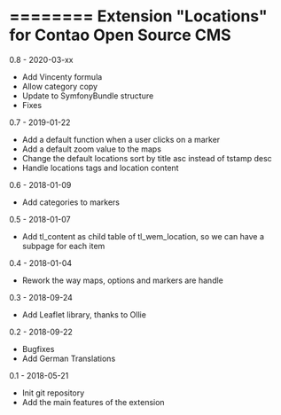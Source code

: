 ========
Extension "Locations" for Contao Open Source CMS
========
0.8 - 2020-03-xx
- Add Vincenty formula
- Allow category copy
- Update to SymfonyBundle structure
- Fixes

0.7 - 2019-01-22
- Add a default function when a user clicks on a marker
- Add a default zoom value to the maps
- Change the default locations sort by title asc instead of tstamp desc
- Handle locations tags and location content

0.6 - 2018-01-09
- Add categories to markers

0.5 - 2018-01-07
- Add tl_content as child table of tl_wem_location, so we can have a subpage for each item

0.4 - 2018-01-04
- Rework the way maps, options and markers are handle

0.3 - 2018-09-24
- Add Leaflet library, thanks to Ollie

0.2 - 2018-09-22
- Bugfixes
- Add German Translations

0.1 - 2018-05-21
- Init git repository
- Add the main features of the extension